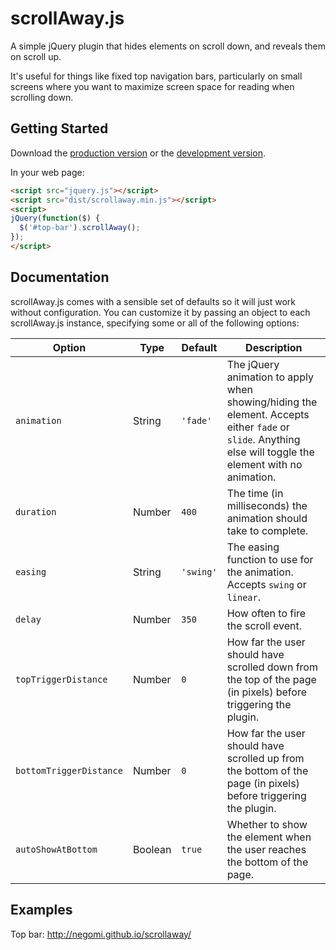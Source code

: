 # scrollAway.js

A simple jQuery plugin that hides elements on scroll down, and reveals them on scroll up.

It's useful for things like fixed top navigation bars, particularly on small screens where you want to maximize screen space for reading when scrolling down.

## Getting Started
Download the [production version][min] or the [development version][max].

[min]: https://raw.github.com/github.com/negomi.scrollaway/master/dist/scrollaway.min.js
[max]: https://raw.github.com/github.com/negomi.scrollaway/master/dist/scrollaway.js

In your web page:

```html
<script src="jquery.js"></script>
<script src="dist/scrollaway.min.js"></script>
<script>
jQuery(function($) {
  $('#top-bar').scrollAway();
});
</script>
```

## Documentation
scrollAway.js comes with a sensible set of defaults so it will just work without configuration. You can customize it by passing an object to each scrollAway.js instance, specifying some or all of the following options:

<table>
  <thead>
    <tr>
      <th>Option</th>
      <th>Type</th>
      <th>Default</th>
      <th>Description</th>
    </tr>
  </thead>
  <tbody>
    <tr>
      <td><code>animation</code></td>
      <td>String</td>
      <td><code>&#39;fade&#39;</code></td>
      <td>The jQuery animation to apply when showing/hiding the element. Accepts either <code>fade</code> or <code>slide</code>. Anything else will toggle the element with no animation.</td>
    </tr>
    <tr>
      <td><code>duration</code></td>
      <td>Number</td>
      <td><code>400</code></td>
      <td>The time (in milliseconds) the animation should take to complete.</td>
    </tr>
    <tr>
      <td><code>easing</code></td>
      <td>String</td>
      <td><code>&#39;swing&#39;</code></td>
      <td>The easing function to use for the animation. Accepts <code>swing</code> or <code>linear</code>.</td>
    </tr>
    <tr>
      <td><code>delay</code></td>
      <td>Number</td>
      <td><code>350</code></td>
      <td>How often to fire the scroll event.</td>
    </tr>
    <tr>
      <td><code>topTriggerDistance</code></td>
      <td>Number</td>
      <td><code>0</code></td>
      <td>How far the user should have scrolled down from the top of the page (in pixels) before triggering the plugin.</td>
    </tr>
    <tr>
      <td><code>bottomTriggerDistance</code></td>
      <td>Number</td>
      <td><code>0</code></td>
      <td>How far the user should have scrolled up from the bottom of the page (in pixels) before triggering the plugin.</td>
    </tr>
    <tr>
      <td><code>autoShowAtBottom</code></td>
      <td>Boolean</td>
      <td><code>true</code></td>
      <td>Whether to show the element when the user reaches the bottom of the page.</td>
    </tr>
  </tbody>
</table>

## Examples
Top bar: http://negomi.github.io/scrollaway/
